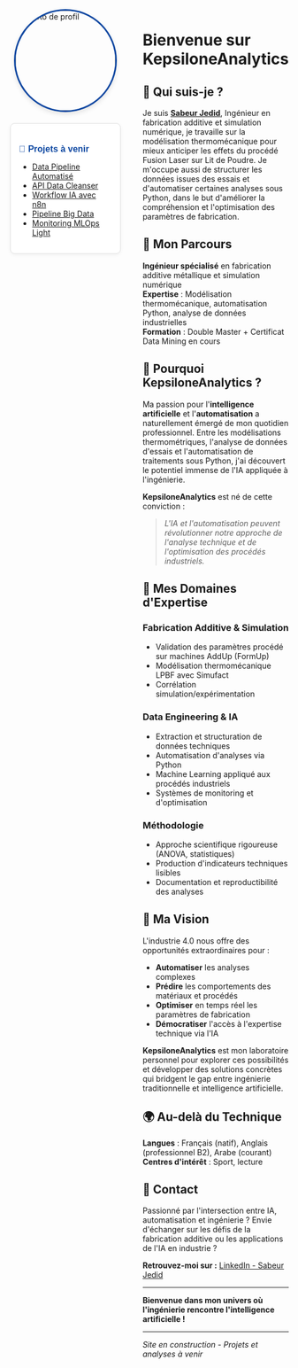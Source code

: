 <link rel="stylesheet" href="assets/css/style.css">

<div style="display: flex; align-items: flex-start;">

<!-- Colonne gauche : photo + sidebar -->
<div style="width: 250px; margin-right: 40px;">

<img src="assets/img/photo_profil.png" alt="Photo de profil" style="border-radius: 50%; width: 180px; height: 180px; object-fit: cover; border: 3px solid #0D47A1; display: block; margin: 0 auto 20px auto; box-shadow: 0 4px 8px rgba(0,0,0,0.1);">

<div style="background-color: #fff; border: 1px solid #e0e0e0; padding: 15px; border-radius: 8px; box-shadow: 0 2px 6px rgba(0,0,0,0.05);">
<h3 style="font-family: 'Poppins', sans-serif; font-size: 16px; margin-bottom: 10px; color: #0D47A1;">📂 Projets à venir</h3>

- [Data Pipeline Automatisé](#)  
- [API Data Cleanser](#)  
- [Workflow IA avec n8n](#)  
- [Pipeline Big Data](#)  
- [Monitoring MLOps Light](#)

</div>

</div>

<!-- Colonne droite : contenu principal -->
<div style="flex: 1;">

# Bienvenue sur KepsiloneAnalytics

## 👋 Qui suis-je ?

Je suis **[Sabeur Jedid](https://www.linkedin.com/in/jedid-sabeur/)**, Ingénieur en fabrication additive et simulation numérique, je travaille sur la modélisation thermomécanique pour mieux anticiper les effets du procédé Fusion Laser sur Lit de Poudre. Je m'occupe aussi de structurer les données issues des essais et d'automatiser certaines analyses sous Python, dans le but d'améliorer la compréhension et l'optimisation des paramètres de fabrication.

## 🎯 Mon Parcours

**Ingénieur spécialisé** en fabrication additive métallique et simulation numérique  
**Expertise** : Modélisation thermomécanique, automatisation Python, analyse de données industrielles  
**Formation** : Double Master + Certificat Data Mining en cours

## 🚀 Pourquoi KepsiloneAnalytics ?

Ma passion pour l'**intelligence artificielle** et l'**automatisation** a naturellement émergé de mon quotidien professionnel. Entre les modélisations thermométriques, l'analyse de données d'essais et l'automatisation de traitements sous Python, j'ai découvert le potentiel immense de l'IA appliquée à l'ingénierie.

**KepsiloneAnalytics** est né de cette conviction :

> *L'IA et l'automatisation peuvent révolutionner notre approche de l'analyse technique et de l'optimisation des procédés industriels.*

## 🧠 Mes Domaines d'Expertise

### Fabrication Additive & Simulation
- Validation des paramètres procédé sur machines AddUp (FormUp)
- Modélisation thermomécanique LPBF avec Simufact
- Corrélation simulation/expérimentation

### Data Engineering & IA
- Extraction et structuration de données techniques
- Automatisation d'analyses via Python
- Machine Learning appliqué aux procédés industriels
- Systèmes de monitoring et d'optimisation

### Méthodologie
- Approche scientifique rigoureuse (ANOVA, statistiques)
- Production d'indicateurs techniques lisibles
- Documentation et reproductibilité des analyses

## 🎯 Ma Vision

L'industrie 4.0 nous offre des opportunités extraordinaires pour :
- **Automatiser** les analyses complexes
- **Prédire** les comportements des matériaux et procédés
- **Optimiser** en temps réel les paramètres de fabrication
- **Démocratiser** l'accès à l'expertise technique via l'IA

**KepsiloneAnalytics** est mon laboratoire personnel pour explorer ces possibilités et développer des solutions concrètes qui bridgent le gap entre ingénierie traditionnelle et intelligence artificielle.

## 🌍 Au-delà du Technique

**Langues** : Français (natif), Anglais (professionnel B2), Arabe (courant)  
**Centres d'intérêt** : Sport, lecture

## 🤝 Contact

Passionné par l'intersection entre IA, automatisation et ingénierie ? Envie d'échanger sur les défis de la fabrication additive ou les applications de l'IA en industrie ?

**Retrouvez-moi sur :** [LinkedIn - Sabeur Jedid](https://www.linkedin.com/in/jedid-sabeur/)  

---

**Bienvenue dans mon univers où l'ingénierie rencontre l'intelligence artificielle !**

---

*Site en construction - Projets et analyses à venir*

</div>
</div>
